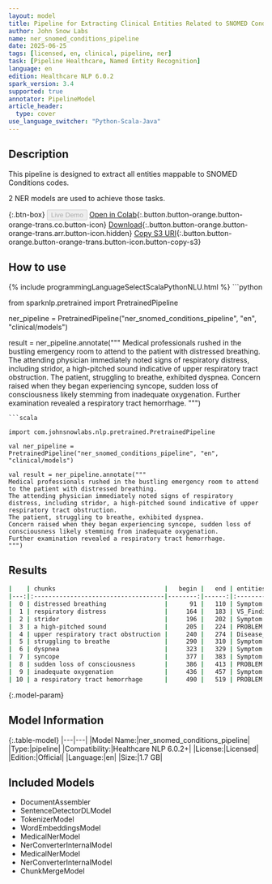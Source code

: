 ```yaml
---
layout: model
title: Pipeline for Extracting Clinical Entities Related to SNOMED Conditions Codes
author: John Snow Labs
name: ner_snomed_conditions_pipeline
date: 2025-06-25
tags: [licensed, en, clinical, pipeline, ner]
task: [Pipeline Healthcare, Named Entity Recognition]
language: en
edition: Healthcare NLP 6.0.2
spark_version: 3.4
supported: true
annotator: PipelineModel
article_header:
  type: cover
use_language_switcher: "Python-Scala-Java"
---
```


## Description

This pipeline is designed to extract all entities mappable to SNOMED Conditions codes.

2 NER models are used to achieve those tasks.

{:.btn-box}
<button class="button button-orange" disabled>Live Demo</button>
[Open in Colab](https://colab.research.google.com/github/JohnSnowLabs/spark-nlp-workshop/blob/master/healthcare-nlp/07.0.Pretrained_Clinical_Pipelines.ipynb){:.button.button-orange.button-orange-trans.co.button-icon}
[Download](https://s3.amazonaws.com/auxdata.johnsnowlabs.com/clinical/models/ner_snomed_conditions_pipeline_en_6.0.2_3.4_1750877903379.zip){:.button.button-orange.button-orange-trans.arr.button-icon.hidden}
[Copy S3 URI](s3://auxdata.johnsnowlabs.com/clinical/models/ner_snomed_conditions_pipeline_en_6.0.2_3.4_1750877903379.zip){:.button.button-orange.button-orange-trans.button-icon.button-copy-s3}

## How to use



<div class="tabs-box" markdown="1">
{% include programmingLanguageSelectScalaPythonNLU.html %}
```python

from sparknlp.pretrained import PretrainedPipeline

ner_pipeline = PretrainedPipeline("ner_snomed_conditions_pipeline", "en", "clinical/models")

result = ner_pipeline.annotate("""
Medical professionals rushed in the bustling emergency room to attend to the patient with distressed breathing.
The attending physician immediately noted signs of respiratory distress, including stridor, a high-pitched sound indicative of upper respiratory tract obstruction.
The patient, struggling to breathe, exhibited dyspnea. 
Concern raised when they began experiencing syncope, sudden loss of consciousness likely stemming from inadequate oxygenation. 
Further examination revealed a respiratory tract hemorrhage.
""")

```
```scala

import com.johnsnowlabs.nlp.pretrained.PretrainedPipeline

val ner_pipeline = PretrainedPipeline("ner_snomed_conditions_pipeline", "en", "clinical/models")

val result = ner_pipeline.annotate("""
Medical professionals rushed in the bustling emergency room to attend to the patient with distressed breathing.
The attending physician immediately noted signs of respiratory distress, including stridor, a high-pitched sound indicative of upper respiratory tract obstruction.
The patient, struggling to breathe, exhibited dyspnea. 
Concern raised when they began experiencing syncope, sudden loss of consciousness likely stemming from inadequate oxygenation. 
Further examination revealed a respiratory tract hemorrhage.
""")

```
</div>

## Results

```bash
|    | chunks                              |   begin |   end | entities                  |
|---:|:------------------------------------|--------:|------:|:--------------------------|
|  0 | distressed breathing                |      91 |   110 | Symptom                   |
|  1 | respiratory distress                |     164 |   183 | VS_Finding                |
|  2 | stridor                             |     196 |   202 | Symptom                   |
|  3 | a high-pitched sound                |     205 |   224 | PROBLEM                   |
|  4 | upper respiratory tract obstruction |     240 |   274 | Disease_Syndrome_Disorder |
|  5 | struggling to breathe               |     290 |   310 | Symptom                   |
|  6 | dyspnea                             |     323 |   329 | Symptom                   |
|  7 | syncope                             |     377 |   383 | Symptom                   |
|  8 | sudden loss of consciousness        |     386 |   413 | PROBLEM                   |
|  9 | inadequate oxygenation              |     436 |   457 | Symptom                   |
| 10 | a respiratory tract hemorrhage      |     490 |   519 | PROBLEM                   |
```

{:.model-param}
## Model Information

{:.table-model}
|---|---|
|Model Name:|ner_snomed_conditions_pipeline|
|Type:|pipeline|
|Compatibility:|Healthcare NLP 6.0.2+|
|License:|Licensed|
|Edition:|Official|
|Language:|en|
|Size:|1.7 GB|

## Included Models

- DocumentAssembler
- SentenceDetectorDLModel
- TokenizerModel
- WordEmbeddingsModel
- MedicalNerModel
- NerConverterInternalModel
- MedicalNerModel
- NerConverterInternalModel
- ChunkMergeModel
